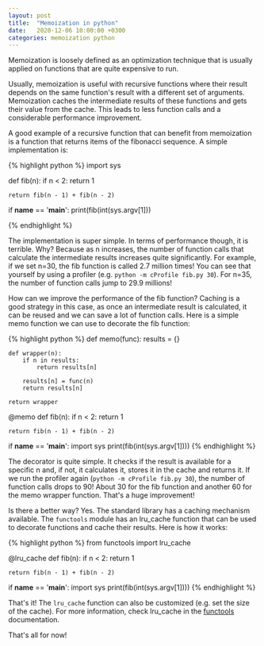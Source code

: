 ```yaml
---
layout: post
title:  "Memoization in python"
date:   2020-12-06 10:00:00 +0300
categories: memoization python
---
```

Memoization is loosely defined as an optimization technique that is usually applied on functions that are quite expensive to run.

Usually, memoization is useful with recursive functions where their result depends on the same function's result with a different set of arguments. Memoization caches the intermediate results of these functions and gets their value from the cache. This leads to less function calls and a considerable performance improvement.

A good example of a recursive function that can benefit from memoization is a function that returns items of the fibonacci sequence. A simple implementation is:

{% highlight python %}
import sys

def fib(n):
    if n < 2:
        return 1

    return fib(n - 1) + fib(n - 2)

if __name__ == '__main__':
    print(fib(int(sys.argv[1]))

{% endhighlight %}

The implementation is super simple. In terms of performance though, it is terrible. Why? Because as n increases, the number of function calls that calculate the intermediate results increases quite significantly. For example, if we set n=30, the fib function is called 2.7 million times! You can see that yourself by using a profiler (e.g. ```python -m cProfile fib.py 30```). For n=35, the number of function calls jump to 29.9 millions!

How can we improve the performance of the fib function? Caching is a good strategy in this case, as once an intermediate result is calculated, it can be reused and we can save a lot of function calls. Here is a simple memo function we can use to decorate the fib function:

{% highlight python %}
def memo(func):
    results = {}

    def wrapper(n):
        if n in results:
            return results[n]

        results[n] = func(n)
        return results[n]

    return wrapper


@memo
def fib(n):
    if n < 2:
        return 1

    return fib(n - 1) + fib(n - 2)

if __name__ == '__main__':
    import sys
    print(fib(int(sys.argv[1])))
{% endhighlight %}

The decorator is quite simple. It checks if the result is available for a specific n and, if not, it calculates it, stores it in the cache and returns it. If we run the profiler again (```python -m cProfile fib.py 30```), the number of function calls drops to 90! About 30 for the fib function and another 60 for the memo wrapper function. That's a huge improvement!

Is there a better way? Yes. The standard library has a caching mechanism available. The ```functools``` module has an lru_cache function that can be used to decorate functions and cache their results. Here is how it works:

{% highlight python %}
from functools import lru_cache

@lru_cache
def fib(n):
    if n < 2:
        return 1

    return fib(n - 1) + fib(n - 2)

if __name__ == '__main__':
    import sys
    print(fib(int(sys.argv[1])))
{% endhighlight %}

That's it! The ```lru_cache``` function can also be customized (e.g. set the size of the cache). For more information, check lru_cache in the <a href="https://docs.python.org/3/library/functools.html" target="_blank" rel="noopener nofollow">functools</a> documentation.

That's all for now!
